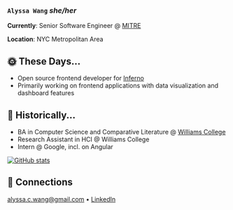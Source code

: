 ### `Alyssa Wang` *she/her*

**Currently**: Senior Software Engineer @ [MITRE](https://www.mitre.org/)

**Location**: NYC Metropolitan Area

## 🌞 These Days...

- Open source frontend developer for [Inferno](https://inferno.healthit.gov/) 
- Primarily working on frontend applications with data visualization and dashboard features

## 📜 Historically...

- BA in Computer Science and Comparative Literature @ [Williams College](https://www.williams.edu/)
- Research Assistant in HCI @ Williams College
- Intern @ Google, incl. on Angular

[![GitHub stats](https://github-readme-stats.vercel.app/api?username=AlyssaWang&hide=stars,issues&hide_rank=true&show=reviews,prs_merged&show_icons=true&theme=material-palenight)](https://github.com/anuraghazra/github-readme-stats)

## 👭 Connections

alyssa.c.wang@gmail.com • [LinkedIn](https://www.linkedin.com/in/alyssacwang/)

